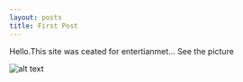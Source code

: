 ```yaml
---
layout: posts
title: First Post
---
```


Hello.This site was ceated for entertianmet...
See the picture

![alt text](../assets/images/5.jpg "Team Picture")

